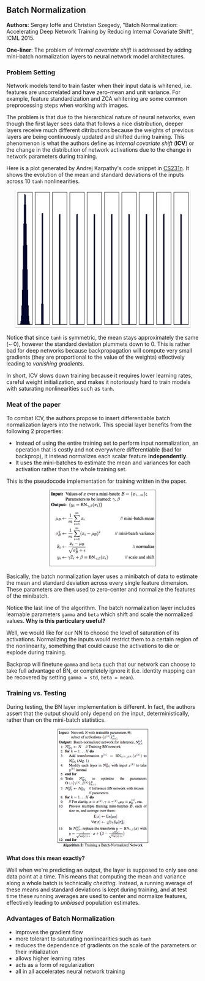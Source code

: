 ## Batch Normalization

**Authors**: Sergey Ioffe and Christian Szegedy, "Batch Normalization: Accelerating Deep Network Training by Reducing Internal Covariate Shift", ICML 2015.

**One-liner**: The problem of *internal covariate shift* is addressed by adding mini-batch normalization layers to neural network model architectures.

### Problem Setting

Network models tend to train faster when their input data is whitened, i.e. features are uncorrelated and have zero-mean and unit variance. For example, feature standardization and ZCA whitening are some common preprocessing steps when working with images.

The problem is that due to the hierarchical nature of neural networks, even though the first layer sees data that follows a nice distribution, deeper layers receive much different ditributions because the weights of previous layers are being continuously updated and shifted during training. This phenomenon is what the authors define as *internal covariate shift* (**ICV**) or the change in the distribution of network activations due to the change in network parameters during training.

Here is a plot generated by Andrej Karpathy's code snippet in [CS231n](cs231n.github.io). It shows the evolution of the mean and standard deviations of the inputs across 10 `tanh` nonlinearities.

<p align="center">
 <img src="/img/batch_normalization/distribution.png" width="460px">
</p>

Notice that since `tanh` is symmetric, the mean stays approximately the same (~ 0), however the standard deviation plummets down to 0. This is rather bad for deep networks because backpropagation will compute very small gradients (they are proportional to the value of the weights) effectively leading to *vanishing gradients*.

In short, ICV slows down training because it requires lower learning rates, careful weight initialization, and makes it notoriously hard to train models with saturating nonlinearities such as `tanh`.

### Meat of the paper

To combat ICV, the authors propose to insert differentiable batch normalization layers into the network. This special layer benefits from the following 2 properties:

- Instead of using the entire training set to perform input normalization, an operation that is costly and not everywhere differentiable (bad for backprop), it instead normalizes each scalar feature **independently**.
- It uses the mini-batches to estimate the mean and variances for each activation rather than the whole training set.

This is the pseudocode implementation for training written in the paper.

<p align="center">
 <img src="/img/batch_normalization/alg1.png" width="280px">
</p>

Basically, the batch normalization layer uses a minibatch of data to estimate the mean and standard deviation across every single feature dimension. These parameters are then used to zero-center and normalize the features of the minibatch.

Notice the last line of the algorithm. The batch normalization layer includes learnable parameters `gamma` and `beta` which shift and scale the normalized values. **Why is this particulary useful?** 

Well, we would like for our NN to choose the level of saturation of its activations. Normalizing the inputs would restrict them to a certain region of the nonlinearity, something that could cause the activations to die or explode during training. 

Backprop will finetune `gamma` and `beta` such that our network can choose to take full advantage of BN, or completely ignore it (i.e. identity mapping can be recovered by setting `gamma = std`, `beta = mean`).

### Training vs. Testing

During testing, the BN layer implementation is different. In fact, the authors assert that the output should only depend on the input, deterministically, rather than on the mini-batch statistics.
 
<p align="center">
 <img src="/img/batch_normalization/alg2.png" alt="Drawing" width="240px">
</p>


**What does this mean exactly?**

Well when we're predicting an output, the layer is supposed to only see one data point at a time. This means that computing the mean and variance along a whole batch is technically *cheating*. Instead, a running average of these means and standard deviations is kept during training, and at test time these running averages are used to center and normalize features, effectively leading to *unbiased* population estimates. 


### Advantages of Batch Normalization

- improves the gradient flow
- more tolerant to saturating nonlinearities such as `tanh`
- reduces the dependence of gradients on the scale of the parameters or their initialization
- allows higher learning rates
- acts as a form of regularization
- all in all accelerates neural network training
